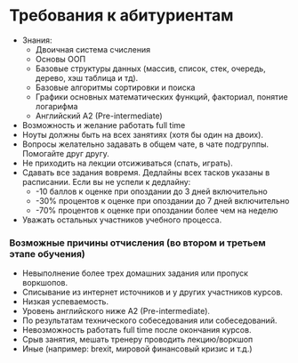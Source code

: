 # Требования к абитуриентам
- Знания:
    - Двоичная система счисления 
    - Основы ООП
    - Базовые структуры данных (массив, список, стек, очередь, дерево, хэш таблица и тд). 
    - Базовые алгоритмы сортировки и поиска
    - Графики основных математических функций, факториал, понятие логарифма
    - Английский A2 (Pre-intermediate) 
- Возможность и желание работать full time
- Ноуты должны быть на всех занятиях (хотя бы один на двоих).
- Вопросы желательно задавать в общем чате, в чате подгруппы. Помогайте друг другу. 
- Не приходить на лекции отсиживаться (спать, играть).
- Сдавать все задания вовремя. Дедлайны всех тасков указаны в расписании. Если вы не успели к дедлайну:
    - -10 баллов к оценке при опоздании до 3 дней включительно
    - -30% процентов к оценке при опоздании до 7 дней включительно
    - -70% процентов к оценке при опоздании более чем на неделю  
- Уважать остальных участников учебного процесса. 

### Возможные причины отчисления (во втором и третьем этапе обучения)
- Невыполнение более трех домашних задания или пропуск воркшопов.
- Списывание из интернет источников и у других участников курсов.
- Низкая успеваемость.
- Уровень английского ниже A2 (Pre-intermediate). 
- По результатам технического собеседования или собеседований.
- Невозможность работать full time после окончания курсов.
- Срыв занятия, мешать тренеру проводить лекцию/воркшоп
- Иные (например: brexit, мировой финансовый кризис и т.д.)
